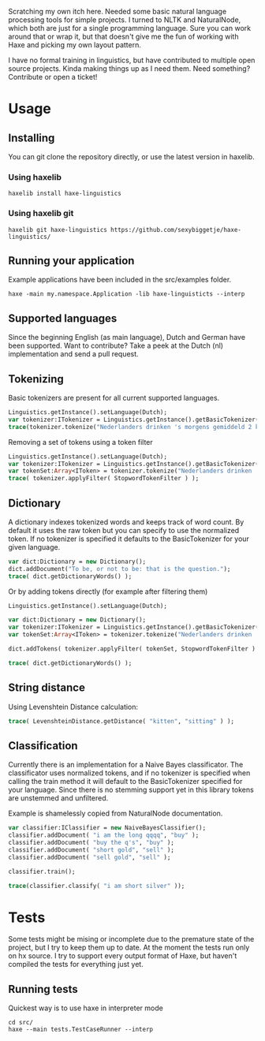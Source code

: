 Scratching my own itch here. Needed some basic natural language processing tools for simple projects.
I turned to NLTK and NaturalNode, which both are just for a single programming language. Sure you can work around that or wrap it,
but that doesn't give me the fun of working with Haxe and picking my own layout pattern.

I have no formal training in linguistics, but have contributed to multiple open source projects. Kinda making things up as I need them.
Need something? Contribute or open a ticket!

# Usage #

## Installing ##
You can git clone the repository directly, or use the latest version in haxelib.

### Using haxelib ####
```
haxelib install haxe-linguistics
```

### Using haxelib git ####
```
haxelib git haxe-linguistics https://github.com/sexybiggetje/haxe-linguistics/
```

## Running your application ##
Example applications have been included in the src/examples folder.
```
haxe -main my.namespace.Application -lib haxe-linguisticts --interp
```

## Supported languages ##
Since the beginning English (as main language), Dutch and German have been supported. Want to contribute? Take a peek at the Dutch (nl) implementation and send a pull request.

## Tokenizing ##
Basic tokenizers are present for all current supported languages.

```haxe
Linguistics.getInstance().setLanguage(Dutch);
var tokenizer:ITokenizer = Linguistics.getInstance().getBasicTokenizer();
trace(tokenizer.tokenize("Nederlanders drinken 's morgens gemiddeld 2 koppen koffie."));
```

Removing a set of tokens using a token filter
```haxe
Linguistics.getInstance().setLanguage(Dutch);
var tokenizer:ITokenizer = Linguistics.getInstance().getBasicTokenizer();
var tokenSet:Array<IToken> = tokenizer.tokenize("Nederlanders drinken 's morgens gemiddeld 2 koppen koffie.");
trace( tokenizer.applyFilter( StopwordTokenFilter ) );
```

## Dictionary ##
A dictionary indexes tokenized words and keeps track of word count. By default it uses the raw token but you can specify to use the normalized token. If no tokenizer is specified it defaults to the BasicTokenizer for your given language.
```haxe
var dict:Dictionary = new Dictionary();
dict.addDocument("To be, or not to be: that is the question.");
trace( dict.getDictionaryWords() );
```

Or by adding tokens directly (for example after filtering them)
```haxe
Linguistics.getInstance().setLanguage(Dutch);

var dict:Dictionary = new Dictionary();
var tokenizer:ITokenizer = Linguistics.getInstance().getBasicTokenizer();
var tokenSet:Array<IToken> = tokenizer.tokenize("Nederlanders drinken 's morgens gemiddeld 2 koppen koffie.");

dict.addTokens( tokenizer.applyFilter( tokenSet, StopwordTokenFilter ) );

trace( dict.getDictionaryWords() );
```

## String distance ##
Using Levenshtein Distance calculation:
```haxe
trace( LevenshteinDistance.getDistance( "kitten", "sitting" ) );
```

## Classification ##
Currently there is an implementation for a Naive Bayes classificator.
The classificator uses normalized tokens, and if no tokenizer is specified when calling the train method it will default to the BasicTokenizer specified for your language.
Since there is no stemming support yet in this library tokens are unstemmed and unfiltered.

Example is shamelessly copied from NaturalNode documentation.
```haxe
var classifier:IClassifier = new NaiveBayesClassifier();
classifier.addDocument( "i am the long qqqq", "buy" );
classifier.addDocument( "buy the q's", "buy" );
classifier.addDocument( "short gold", "sell" );
classifier.addDocument( "sell gold", "sell" );

classifier.train();

trace(classifier.classify( "i am short silver" ));
```

# Tests #
Some tests might be mising or incomplete due to the premature state of the project, but I try to keep them up to date.
At the moment the tests run only on hx source. I try to support every output format of Haxe, but haven't compiled the tests for everything just yet.

## Running tests ##
Quickest way is to use haxe in interpreter mode

```
cd src/
haxe --main tests.TestCaseRunner --interp
```